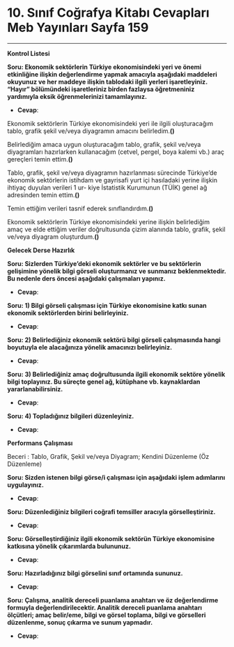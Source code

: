 # 10. Sınıf Coğrafya Kitabı Cevapları Meb Yayınları Sayfa 159

---

**Kontrol Listesi**

**Soru: Ekonomik sektörlerin Türkiye ekonomisindeki yeri ve önemi etkinliğine ilişkin değerlendirme yapmak amacıyla aşağıdaki maddeleri okuyunuz ve her maddeye ilişkin tablodaki ilgili yerleri işaretleyiniz. “Hayır” bölümündeki işaretleriniz birden fazlaysa öğretmeniniz yardımıyla eksik öğrenmelerinizi tamamlayınız.**

-   **Cevap**:

Ekonomik sektörlerin Türkiye ekonomisindeki yeri ile ilgili oluşturacağım tablo, grafik şekil ve/veya diyagramın amacını belirledim.**()**

 Belirlediğim amaca uygun oluşturacağım tablo, grafik, şekil ve/veya diyagramları hazırlarken kullanacağım (cetvel, pergel, boya kalemi vb.) araç gereçleri temin ettim.**()**

 Tablo, grafik, şekil ve/veya diyagramın hazırlanması sürecinde Türkiye’de ekonomik sektörlerin istihdam ve gayrisafi yurt içi hasıladaki yerine ilişkin ihtiyaç duyulan verileri 1 ur- kiye İstatistik Kurumunun (TÜİK) genel ağ adresinden temin ettim.**()**

 Temin ettiğim verileri tasnif ederek sınıflandırdım.**()**

 Ekonomik sektörlerin Türkiye ekonomisindeki yerine ilişkin belirlediğim amaç ve elde ettiğim veriler doğrultusunda çizim alanında tablo, grafik, şekil ve/veya diyagram oluşturdum.**()**

**Gelecek Derse Hazırlık**

**Soru: Sizlerden Türkiye’deki ekonomik sektörler ve bu sektörlerin gelişimine yönelik bilgi görseli oluşturmanız ve sunmanız beklenmektedir. Bu nedenle ders öncesi aşağıdaki çalışmaları yapınız.**

-   **Cevap**:

**Soru: 1) Bilgi görseli çalışması için Türkiye ekonomisine katkı sunan ekonomik sektörlerden birini belirleyiniz.**

-   **Cevap**:

**Soru: 2) Belirlediğiniz ekonomik sektörü bilgi görseli çalışmasında hangi boyutuyla ele alacağınıza yönelik amacınızı belirleyiniz.**

-   **Cevap**:

**Soru: 3) Belirlediğiniz amaç doğrultusunda ilgili ekonomik sektöre yönelik bilgi toplayınız. Bu süreçte genel ağ, kütüphane vb. kaynaklardan yararlanabilirsiniz.**

-   **Cevap**:

**Soru: 4) Topladığınız bilgileri düzenleyiniz.**

-   **Cevap**:

**Performans Çalışması**

Beceri : Tablo, Grafik, Şekil ve/veya Diyagram; Kendini Düzenleme (Öz Düzenleme)

**Soru: Sizden istenen bilgi görse/i çalışması için aşağıdaki işlem adımlarını uygulayınız.**

-   **Cevap**:

**Soru: Düzenlediğiniz bilgileri coğrafi temsiller aracıyla görselleştiriniz.**

-   **Cevap**:

**Soru: Görselleştirdiğiniz ilgili ekonomik sektörün Türkiye ekonomisine katkısına yönelik çıkarımlarda bulununuz.**

-   **Cevap**:

**Soru: Hazırladığınız bilgi görselini sınıf ortamında sununuz.**

-   **Cevap**:

**Soru: Çalışma, analitik dereceli puanlama anahtarı ve öz değerlendirme formuyla değerlendirilecektir. Analitik dereceli puanlama anahtarı ölçütleri; amaç belir/eme, bilgi ve görsel toplama, bilgi ve görselleri düzenlenme, sonuç çıkarma ve sunum yapmadır.**

-   **Cevap**: